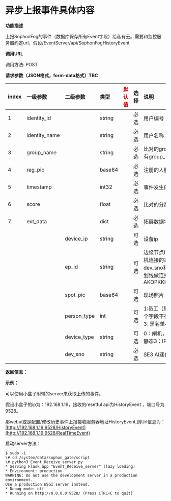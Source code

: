 # 异步上报事件具体内容

**功能描述**

上报SophonFog的事件（数据库保存所有Event字段）给私有云。需要和监控服务器约定url，假设/EventServer/api/SophonFogHistoryEvent

**调用URL**

调用方法: POST

**请求参数（JSON格式，form-data格式）TBC**

| index | 一级参数      | 二级参数    | 类型   | <font color="#dd0000">默认值</font> | 选择 | 说明                                                         | <font color="#dd0000">举例</font> |
| :---- | :------------ | :---------- | :----- | ----------------------------------- | :--- | :----------------------------------------------------------- | --------------------------------- |
| 1     | identity_id   |             | string |                                     | 必选 | 用户编号                                                     |                                   |
| 2     | identity_name |             | string |                                     | 必选 | 用户名称                                                     |                                   |
| 3     | group_name    |             | string |                                     | 必选 | 比对的group name，如果没有group_name返回group_id             |                                   |
| 4     | reg_pic       |             | base64 |                                     | 必选 | 注册的人脸底库                                               |                                   |
| 5     | timestamp     |             | int32  |                                     | 必选 | 事件发生的时间戳                                             |                                   |
| 6     | score         |             | float  |                                     | 必选 | 比对的分数                                                   |                                   |
| 7     | ext_data      |             | dict   |                                     | 必选 | 拓展数据字段，可迭代添加                                     |                                   |
|       |               | device_ip   | string |                                     | 可选 | 设备ip                                                       |                                   |
|       |               | ep_id       | string |                                     | 可选 | 边缘节点ID，是指SE3 AI迷你机连接的采集设备的ID。ID：dev_sno和IP的组合，用双下划线做连接。举例：AKOPKKKKK__192.168.1.25 |                                   |
|       |               | spot_pic    | base64 |                                     | 可选 | 现场照片                                                     |                                   |
|       |               | person_type | int    |                                     | 可选 | 1:员工（默认为员工，包括这个字段不存在的情况）2: 访客3: 黑名单4: 陌生人5:VIP |                                   |
|       |               | device_type | string |                                     | 可选 | 0：闸机，1：抓拍机2：IPC 静态3：IPC 动态4：门禁              |                                   |
|       |               | dev_sno     | string |                                     | 必选 | SE3 AI迷你机唯一标识授权码                                   |                                   |

**返回信息：**

**示例：**

可以使用小盒子附带的server来获取上传的事件。

假设小盒子的ip为：192.168.1.19，接收的resetful api为HistoryEvent ，端口号为9528。

那webui或是配置/修改历史事件上报接收服务器地址HistoryEvent,则Url信息为：[http://192.168.1.19:9528/HistoryEvent](http://192.168.1.19:9528/RealTimeEvent)

启动server方法：

```shell
$ sudo -i
\# cd /system/data/sophon_gate/script
\# python3 Event_Receive_server.py
* Serving Flask app "Event_Receive_server" (lazy loading)
* Environment: production
WARNING: Do not use the development server in a production environment.
Use a production WSGI server instead.
* Debug mode: off
* Running on http://0.0.0.0:9528/ (Press CTRL+C to quit)
```

